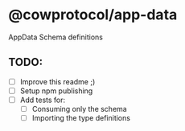 # @cowprotocol/app-data

AppData Schema definitions

## TODO:

- [ ] Improve this readme ;)
- [ ] Setup npm publishing
- [ ] Add tests for:
  - [ ] Consuming only the schema
  - [ ] Importing the type definitions
